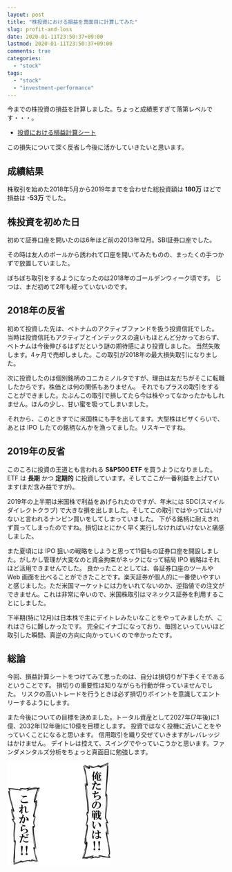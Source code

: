 ```yaml
---
layout: post
title: "株投資における損益を真面目に計算してみた"
slug: profit-and-loss
date: 2020-01-11T23:50:37+09:00
lastmod: 2020-01-11T23:50:37+09:00
comments: true
categories:
  - "stock"
tags:
  - "stock"
  - "investment-performance"
---
```


今までの株投資の損益を計算しました。ちょっと成績悪すぎて落第レベルです・・・。

- [投資における損益計算シート](https://docs.google.com/spreadsheets/d/1U6vwpXWB5lR9FtSiTgY9JCDhNz3wELyLojiwEzbnnjA/edit?usp=sharing)

この損失について深く反省し今後に活かしていきたいと思います。

## 成績結果
株取引を始めた2018年5月から2019年までを合わせた総投資額は **180万** ほどで損益は **-53万** でした。

## 株投資を初めた日
初めて証券口座を開いたのは6年ほど前の2013年12月。SBI証券口座でした。

その時は友人のポールから誘われて口座を開いてみたものの、まったくの手つかずで放置していました。

ぼちぼち取引をするようになったのは2018年のゴールデンウィーク頃です。
じつは、まだ初めて2年も経っていないのです。

## 2018年の反省
初めて投資した先は、ベトナムのアクティブファンドを扱う投資信託でした。
当時は投資信託もアクティブとインデックスの違いもほとんど分かっておらず、ベトナムは今後伸びるはずだという謎の期待感により投資しました。
当然失敗します。4ヶ月で売却しました。この取引が2018年の最大損失取引になりました。

次に投資したのは個別銘柄のコニカミノルタですが、理由は友だちがそこに転職したからです。株価とは何の関係もありません。
それでもプラスの取引をすることができました。たぶんこの取引で損してたら今は株やってなかったかもしれません。ほんの少し、甘い蜜を吸ってしまいました。

それから、このときすでに米国株にも手を出してます。大型株はビザくらいで、あとは IPO したての銘柄なんかを漁ってました。リスキーですね。

## 2019年の反省
このころに投資の王道とも言われる **S&P500 ETF** を買うようになりました。ETF は **長期** かつ **定期的** に投資しています。そしてここが一番利益を上げています(まだ含み益ですが)。

2019年の上半期は米国株で利益をあげられたのですが、年末には SDC(スマイルダイレクトクラブ) で大きな損を出しました。そしてこの取引ではやってはいけないと言われるナンピン買いをしてしまっていました。
下がる銘柄に耐えきれず買ってしまったのですね。損切はとにかく早く実行しなければいけないと痛感しました。

また夏頃には IPO 狙いの戦略をしようと思って11個もの証券口座を開設しました。がしかし管理が大変なのと資金拘束がネックになって結局 IPO 戦略はそれほど活用できませんでした。
良かったこととしては、各証券口座のツールや Web 画面を比べることができたことです。楽天証券が個人的に一番使いやすいと感じました。ただ米国マーケットには力をいれてないのか、逆指値での注文ができません。これは非常に辛いので、米国株取引はマネックス証券を利用することにしました。

下半期(特に12月)は日本株で主にデイトレみたいなことをやってみましたが、これはさらに難しかったです。
完全にイナゴになっており、毎回といっていいほど取引した瞬間、真逆の方向に向かっていくので辛かったです。

## 総論
今回、損益計算シートをつけてみて思ったのは、自分は損切りが下手くそであるということです。
損切りの重要性は知りながらも行動が伴っていませんでした。
リスクの高いトレードを行うときは必ず損切りポイントを意識してエントリーするようにします。

また今後についての目標を決めました。トータル資産として2027年(7年後)に1億、2032年(12年後)に10億を目標とします。
投資ではなく投機に近いことをやっていくことになると思います。
信用取引を織り交ぜていきますがレバレッジはかけません。
デイトレは控えて、スイングでやっていこうかと思います。ファンダメンタルズ分析をちょっと真面目に勉強します。

![oretachi](/images/2020/01/oretachi.png)
